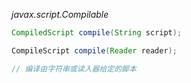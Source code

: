*javax.script.Compilable*
```java
CompiledScript compile(String script);

CompileScript compile(Reader reader);

// 编译由字符串或读入器给定的脚本

```